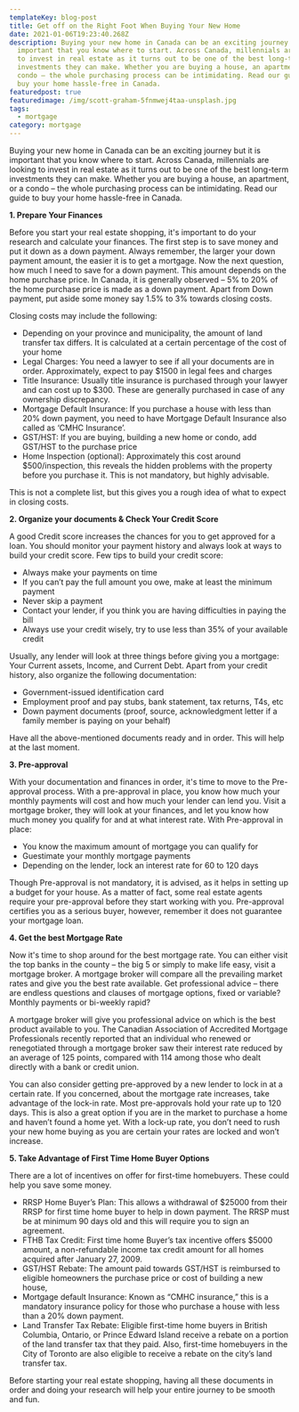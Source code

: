```yaml
---
templateKey: blog-post
title: Get off on the Right Foot When Buying Your New Home
date: 2021-01-06T19:23:40.268Z
description: Buying your new home in Canada can be an exciting journey but it is
  important that you know where to start. Across Canada, millennials are looking
  to invest in real estate as it turns out to be one of the best long-term
  investments they can make. Whether you are buying a house, an apartment, or a
  condo – the whole purchasing process can be intimidating. Read our guide to
  buy your home hassle-free in Canada.
featuredpost: true
featuredimage: /img/scott-graham-5fnmwej4taa-unsplash.jpg
tags:
  - mortgage
category: mortgage
---
```

Buying your new home in Canada can be an exciting journey but it is important that you know where to start. Across Canada, millennials are looking to invest in real estate as it turns out to be one of the best long-term investments they can make. Whether you are buying a house, an apartment, or a condo – the whole purchasing process can be intimidating. Read our guide to buy your home hassle-free in Canada.

**1. Prepare Your Finances**

Before you start your real estate shopping, it's important to do your research and calculate your finances. The first step is to save money and put it down as a down payment. Always remember, the larger your down payment amount, the easier it is to get a mortgage. Now the next question, how much I need to save for a down payment. This amount depends on the home purchase price. In Canada, it is generally observed – 5% to 20% of the home purchase price is made as a down payment. Apart from Down payment, put aside some money say 1.5% to 3% towards closing costs. 

Closing costs may include the following:

* Depending on your province and municipality, the amount of land transfer tax differs. It is calculated at a certain percentage of the cost of your home
* Legal Charges: You need a lawyer to see if all your documents are in order. Approximately, expect to pay $1500 in legal fees and charges
* Title Insurance: Usually title insurance is purchased through your lawyer and can cost up to $300. These are generally purchased in case of any ownership discrepancy.
* Mortgage Default Insurance: If you purchase a house with less than 20% down payment, you need to have Mortgage Default Insurance also called as ‘CMHC Insurance’.
* GST/HST: If you are buying, building a new home or condo, add GST/HST to the purchase price
* Home Inspection (optional): Approximately this cost around $500/inspection, this reveals the hidden problems with the property before you purchase it. This is not mandatory, but highly advisable.

This is not a complete list, but this gives you a rough idea of what to expect in closing costs.

**2. Organize your documents & Check Your Credit Score**

A good Credit score increases the chances for you to get approved for a loan. You should monitor your payment history and always look at ways to build your credit score. Few tips to build your credit score:

* Always make your payments on time
* If you can’t pay the full amount you owe, make at least the minimum payment
* Never skip a payment
* Contact your lender, if you think you are having difficulties in paying the bill
* Always use your credit wisely, try to use less than 35% of your available credit

Usually, any lender will look at three things before giving you a mortgage: Your Current assets, Income, and Current Debt. Apart from your credit history, also organize the following documentation:

* Government-issued identification card
* Employment proof and pay stubs, bank statement, tax returns, T4s, etc
* Down payment documents (proof, source, acknowledgment letter if a family member is paying on your behalf)

Have all the above-mentioned documents ready and in order. This will help at the last moment.

**3. Pre-approval**

With your documentation and finances in order, it's time to move to the Pre-approval process. With a pre-approval in place, you know how much your monthly payments will cost and how much your lender can lend you. Visit a mortgage broker, they will look at your finances, and let you know how much money you qualify for and at what interest rate. With Pre-approval in place:

* You know the maximum amount of mortgage you can qualify for
* Guestimate your monthly mortgage payments
* Depending on the lender, lock an interest rate for 60 to 120 days

Though Pre-approval is not mandatory, it is advised, as it helps in setting up a budget for your house. As a matter of fact, some real estate agents require your pre-approval before they start working with you. Pre-approval certifies you as a serious buyer, however, remember it does not guarantee your mortgage loan.

**4. Get the best Mortgage Rate**

Now it's time to shop around for the best mortgage rate. You can either visit the top banks in the county – the big 5 or simply to make life easy, visit a mortgage broker. A mortgage broker will compare all the prevailing market rates and give you the best rate available. Get professional advice – there are endless questions and clauses of mortgage options, fixed or variable? Monthly payments or bi-weekly rapid?

A mortgage broker will give you professional advice on which is the best product available to you. The Canadian Association of Accredited Mortgage Professionals recently reported that an individual who renewed or renegotiated through a mortgage broker saw their interest rate reduced by an average of 125 points, compared with 114 among those who dealt directly with a bank or credit union.

You can also consider getting pre-approved by a new lender to lock in at a certain rate. If you concerned, about the mortgage rate increases, take advantage of the lock-in rate. Most pre-approvals hold your rate up to 120 days. This is also a great option if you are in the market to purchase a home and haven’t found a home yet. With a lock-up rate, you don’t need to rush your new home buying as you are certain your rates are locked and won’t increase.

**5. Take Advantage of First Time Home Buyer Options**

There are a lot of incentives on offer for first-time homebuyers. These could help you save some money.

* RRSP Home Buyer’s Plan: This allows a withdrawal of $25000 from their RRSP for first time home buyer to help in down payment. The RRSP must be at minimum 90 days old and this will require you to sign an agreement.
* FTHB Tax Credit: First time home Buyer’s tax incentive offers $5000 amount, a non-refundable income tax credit amount for all homes acquired after January 27, 2009.
* GST/HST Rebate: The amount paid towards GST/HST is reimbursed to eligible homeowners the purchase price or cost of building a new house,
* Mortgage default Insurance: Known as “CMHC insurance,” this is a mandatory insurance policy for those who purchase a house with less than a 20% down payment.
* Land Transfer Tax Rebate: Eligible first-time home buyers in British Columbia, Ontario, or Prince Edward Island receive a rebate on a portion of the land transfer tax that they paid. Also, first-time homebuyers in the City of Toronto are also eligible to receive a rebate on the city’s land transfer tax.

Before starting your real estate shopping, having all these documents in order and doing your research will help your entire journey to be smooth and fun.
